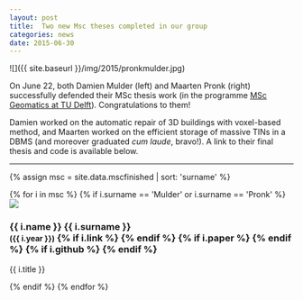 ```yaml
---
layout: post
title:  Two new Msc theses completed in our group
categories: news
date: 2015-06-30
---
```


![]({{ site.baseurl }}/img/2015/pronkmulder.jpg)

On June 22, both Damien Mulder (left) and Maarten Pronk (right) successfully defended their MSc thesis work (in the programme [MSc Geomatics at TU Delft](http://geomatics.tudelft.nl)). 
Congratulations to them!

Damien worked on the automatic repair of 3D buildings with voxel-based method, and Maarten worked on the efficient storage of massive TINs in a DBMS (and moreover graduated *cum laude*, bravo!).
A link to their final thesis and code is available below.

- - -

{% assign msc = site.data.mscfinished | sort: 'surname' %}

<div class="row">
{% for i in msc %}
{% if i.surname == 'Mulder' or i.surname == 'Pronk' %}
  <div class="col-sm-4 col-md-3">
    <div class="thumbnail">
      <a href="{{ i.link }}"><img src="{{ "/img/msc/" | append: i.image | prepend: site.baseurl }}"/></a>
      <div class="caption">
        <h3>
          {{ i.name }} {{ i.surname }} 
          <br />
          <small>({{ i.year }})</small>
        {% if i.link %}
          <small><a href="{{ i.link }}"><i class="fa fa-book" title="thesis"></i></a></small>
        {% endif %}
        {% if i.paper %}
          <small><a href="{{ i.paper }}"><i class="fa fa-file-text" title="paper"></i></a></small>
        {% endif %}
        {% if i.github %}
          <small><a href="{{ i.github }}"><i class="fa fa-github" title="github"></i></a></small> 
        {% endif %}
        </h3>
        <p>{{ i.title }}</p>
      </div>
    </div>
  </div>
{% endif %}
{% endfor %}
</div>
